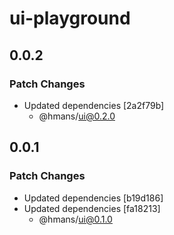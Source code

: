 # ui-playground

## 0.0.2

### Patch Changes

- Updated dependencies [2a2f79b]
  - @hmans/ui@0.2.0

## 0.0.1

### Patch Changes

- Updated dependencies [b19d186]
- Updated dependencies [fa18213]
  - @hmans/ui@0.1.0
